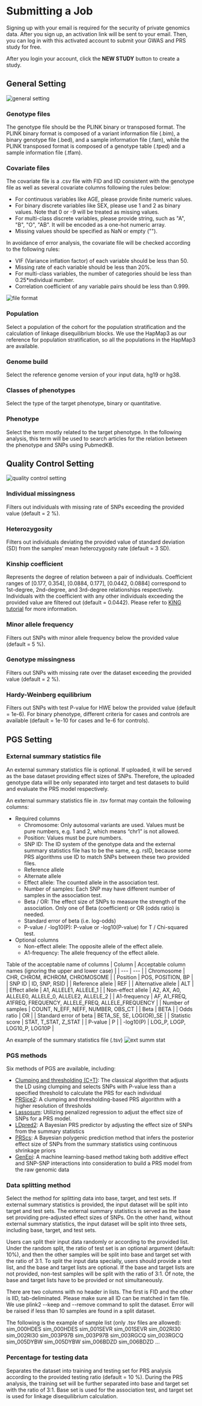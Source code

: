 # Submitting a Job

Signing up with your email is required for the security of private genomics data. After you sign up, an activation link will be sent to your email. Then, you can log in with this activated account to submit your GWAS and PRS study for free.

After you login your account, click the **NEW STUDY** button to create a study.

## General Setting
![general setting](images/general_setting.png)

### Genotype files
The genotype file should be the PLINK binary or transposed format. The PLINK binary format is composed of a variant information file (.bim), a binary genotype file (.bed), and a sample information file (.fam), while the PLINK transposed format is composed of a genotype table (.tped) and a sample information file (.tfam).

### Covariate files
The covariate file is a .csv file with FID and IID consistent with the genotype file as well as several covariate columns following the rules below:
- For continuous variables like AGE, please provide finite numeric values.
- For binary discrete variables like SEX, please use 1 and 2 as binary values. Note that 0 or -9 will be treated as missing values.
- For multi-class discrete variables, please provide string, such as "A", "B", "O", "AB". It will be encoded as a one-hot numeric array.
- Missing values should be specified as NaN or empty ("").

In avoidance of error analysis, the covariate file will be checked according to the following rules:
- VIF (Variance inflation factor) of each variable should be less than 50.
- Missing rate of each variable should be less than 20%.
- For multi-class variables, the number of categories should be less than 0.25*individual number.
- Correlation coefficient of any variable pairs should be less than 0.999.

![file format](images/file_format.png)

### Population
Select a population of the cohort for the population stratification and the calculation of linkage disequilibrium blocks. We use the HapMap3 as our reference for population stratification, so all the populations in the HapMap3 are available.

### Genome build
Select the reference genome version of your input data, hg19 or hg38.

### Classes of phenotypes
Select the type of the target phenotype, binary or quantitative.

### Phenotype
Select the term mostly related to the target phenotype. In the following analysis, this term will be used to search articles for the relation between the phenotype and SNPs using PubmedKB.

## Quality Control Setting
![quality control setting](images/quality_control_setting.png)

### Individual missingness
Filters out individuals with missing rate of SNPs exceeding the provided value (default = 2 %).

### Heterozygosity
Filters out individuals deviating the provided value of standard deviation (SD) from the samples’ mean heterozygosity rate (default = 3 SD).

### Kinship coefficient
Represents the degree of relation between a pair of individuals. Coefficient ranges of [0.177, 0.354], [0.0884, 0.177], [0.0442, 0.0884] correspond to 1st-degree, 2nd-degree, and 3rd-degree relationships respectively. Individuals with the coefficient with any other individuals exceeding the provided value are filtered out (default = 0.0442). Please refer to [KING tutorial](https://www.kingrelatedness.com/manual.shtml) for more information.

### Minor allele frequency
Filters out SNPs with minor allele frequency below the provided value (default = 5 %).

### Genotype missingness
Filters out SNPs with missing rate over the dataset exceeding the provided value (default = 2 %).

### Hardy-Weinberg equilibrium
Filters out SNPs with test P-value for HWE below the provided value (default = 1e-6). For binary phenotype, different criteria for cases and controls are available (default = 1e-10 for cases and 1e-6 for controls).

## PGS Setting
### External summary statistics file
An external summary statistics file is optional. If uploaded, it will be served as the base dataset providing effect sizes of SNPs. Therefore, the uploaded genotype data will be only separated into target and test datasets to build and evaluate the PRS model respectively.

An external summary statistics file in .tsv format may contain the following columns:
- Required columns
  - Chromosome: Only autosomal variants are used. Values must be pure numbers, e.g. 1 and 2, which means “chr1” is not allowed.
  - Position: Values must be pure numbers.
  - SNP ID: The ID system of the genotype data and the external summary statistics file has to be the same, e.g. rsID, because some PRS algorithms use ID to match SNPs between these two provided files.
  - Reference allele
  - Alternate allele
  - Effect allele: The counted allele in the association test.
  - Number of samples: Each SNP may have different number of samples in the association test.
  - Beta / OR: The effect size of SNPs to measure the strength of the association. Only one of Beta (coefficient) or OR (odds ratio) is needed.
  - Standard error of beta (i.e. log-odds)
  - P-value / -log10(P): P-value or -log10(P-value) for T / Chi-squared test.
- Optional columns
  - Non-effect allele: The opposite allele of the effect allele.
  - A1-frequency: The allele frequency of the effect allele.

Table of the acceptable name of columns
| Column | Acceptable column names (ignoring the upper and lower case) |
| --- | --- |
| Chromosome | CHR, CHROM, #CHROM, CHROMOSOME |
| Position | POS, POSITION, BP |
| SNP ID | ID, SNP, RSID |
| Reference allele | REF |
| Alternative allele | ALT |
| Effect allele | A1, ALLELE1, ALLELE_1 |
| Non-effect allele | A2, AX, A0, ALLELE0, ALLELE_0, ALLELE2, ALLELE_2 |
| A1-frequency | AF, A1_FREQ, A1FREQ, FREQUENCY, ALLELE_FREQ, ALLELE_FREQUENCY |
| Number of samples | COUNT, N_EFF, NEFF, NUMBER, OBS_CT |
| Beta | BETA |
| Odds ratio | OR |
| Standard error of beta | BETA_SE, SE, LOG(OR)_SE |
| Statistic score | STAT, T_STAT, Z_STAT |
| P-value | P |
| -log10(P) | LOG_P, LOGP, LOG10_P, LOG10P |

An example of the summary statistics file (.tsv)
![ext summ stat](images/ext_summ_stat.png)

### PGS methods
Six methods of PGS are available, including:
- [Clumping and thresholding (C+T)](https://doi.org/10.1038/nature08185): The classical algorithm that adjusts the LD using clumping and selects SNPs with P-value less than a specified threshold to calculate the PRS for each individual
- [PRSice2](https://doi.org/10.1093/gigascience/giz082): A clumping and thresholding-based PRS algorithm with a higher resolution of thresholds
- [Lassosum](https://doi.org/10.1002/gepi.22050): Utilizing penalized regression to adjust the effect size of SNPs for a PRS model.
- [LDpred2](https://doi.org/10.1093/bioinformatics/btaa1029): A Bayesian PRS predictor by adjusting the effect size of SNPs from the summary statistics
- [PRScs](https://doi.org/10.1038/s41467-019-09718-5): A Bayesian polygenic prediction method that infers the posterior effect size of SNPs from the summary statistics using continuous shrinkage priors
- [GenEpi](https://doi.org/10.1186/s12859-020-3368-2): A machine learning-based method taking both additive effect and SNP-SNP interactions into consideration to build a PRS model from the raw genomic data

### Data splitting method
Select the method for splitting data into base, target, and test sets. If external summary statistics is provided, the input dataset will be split into target and test sets. The external summary statistics is served as the base set providing pre-adjusted effect sizes of SNPs. On the other hand, without external summary statistics, the input dataset will be split into three sets, including base, target, and test sets.

Users can split their input data randomly or according to the provided list. Under the random split, the ratio of test set is an optional argument (default: 10%), and then the other samples will be split into base and target set with the ratio of 3:1. To split the input data specially, users should provide a test list, and the base and target lists are optional. If the base and target lists are not provided, non-test samples will be split with the ratio of 3:1. Of note, the base and target lists have to be provided or not simultaneously.

There are two columns with no header in lists. The first is FID and the other is IID, tab-deliminated. Please make sure all ID can be matched in fam file. We use plink2 --keep and --remove command to split the dataset. Error will be raised if less than 10 samples are found in a split dataset.

The following is the example of sample list (only .tsv files are allowed):
sim_000HDES sim_000HDES
sim_001SEVR sim_001SEVR
sim_002RI30 sim_002RI30
sim_003P97B sim_003P97B
sim_003RGCQ sim_003RGCQ
sim_005DYBW sim_005DYBW
sim_006BDZD sim_006BDZD
...

### Percentage for testing data
Separates the dataset into training and testing set for PRS analysis according to the provided testing ratio (default = 10 %). During the PRS analysis, the training set will be further separated into base and target set with the ratio of 3:1. Base set is used for the association test, and target set is used for linkage disequilibrium calculation.